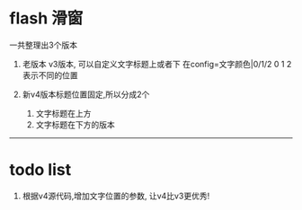 # flash 滑窗 #

一共整理出3个版本 

1. 老版本 v3版本, 可以自定义文字标题上或者下 在config=文字颜色|0/1/2  0 1 2 表示不同的位置

2. 新v4版本标题位置固定,所以分成2个
	1. 文字标题在上方
	2. 文字标题在下方的版本

***************

# todo list #
1. 根据v4源代码,增加文字位置的参数, 让v4比v3更优秀!

